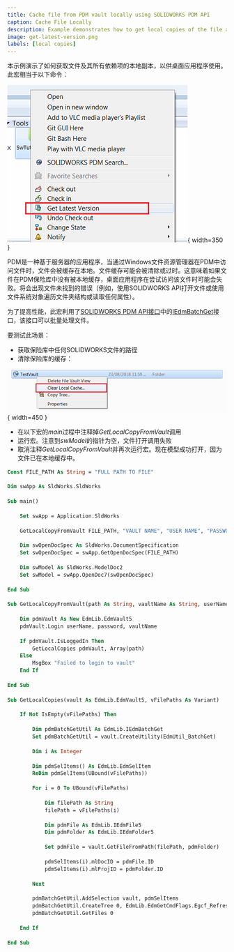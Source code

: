 ```yaml
---
title: Cache file from PDM vault locally using SOLIDWORKS PDM API
caption: Cache File Locally
description: Example demonstrates how to get local copies of the file and all the dependencies using PDM Professional API to be used in desktop application
image: get-latest-version.png
labels: [local copies]
---
```

本示例演示了如何获取文件及其所有依赖项的本地副本，以供桌面应用程序使用。此宏相当于以下命令：

![在PDM保险库中获取最新版本命令](get-latest-version.png){ width=350 }

PDM是一种基于服务器的应用程序，当通过Windows文件资源管理器在PDM中访问文件时，文件会被缓存在本地。文件缓存可能会被清除或过时。这意味着如果文件在PDM保险库中没有被本地缓存，桌面应用程序在尝试访问该文件时可能会失败。将会出现文件未找到的错误（例如，使用SOLIDWORKS API打开文件或使用文件系统对象遍历文件夹结构或读取任何属性）。

为了提高性能，此宏利用了[SOLIDWORKS PDM API接口](https://help.solidworks.com/2018/english/api/epdmapi/epdm.interop.epdm~epdm.interop.epdm.iedmbatchget.html)中的[IEdmBatchGet](https://help.solidworks.com/2018/english/api/epdmapi/epdm.interop.epdm~epdm.interop.epdm.iedmbatchget.html)接口，该接口可以批量处理文件。

要测试此场景：

* 获取保险库中任何SOLIDWORKS文件的路径
* 清除保险库的缓存：

![清除本地缓存命令](clear-local-cache.png){ width=450 }

* 在以下宏的*main*过程中注释掉*GetLocalCopyFromVault*调用
* 运行宏。注意到*swModel*的指针为空，文件打开调用失败
* 取消注释*GetLocalCopyFromVault*并再次运行宏。现在模型成功打开，因为文件已在本地缓存中。


~~~ vb
Const FILE_PATH As String = "FULL PATH TO FILE"

Dim swApp As SldWorks.SldWorks

Sub main()

    Set swApp = Application.SldWorks
    
    GetLocalCopyFromVault FILE_PATH, "VAULT NAME", "USER NAME", "PASSWORD"
    
    Dim swOpenDocSpec As SldWorks.DocumentSpecification
    Set swOpenDocSpec = swApp.GetOpenDocSpec(FILE_PATH)
    
    Dim swModel As SldWorks.ModelDoc2
    Set swModel = swApp.OpenDoc7(swOpenDocSpec)

End Sub

Sub GetLocalCopyFromVault(path As String, vaultName As String, userName As String, password As String)
    
    Dim pdmVault As New EdmLib.EdmVault5
    pdmVault.Login userName, password, vaultName
    
    If pdmVault.IsLoggedIn Then
        GetLocalCopies pdmVault, Array(path)
    Else
        MsgBox "Failed to login to vault"
    End If
    
End Sub

Sub GetLocalCopies(vault As EdmLib.EdmVault5, vFilePaths As Variant)
    
    If Not IsEmpty(vFilePaths) Then
        
        Dim pdmBatchGetUtil As EdmLib.IEdmBatchGet
        Set pdmBatchGetUtil = vault.CreateUtility(EdmUtil_BatchGet)
        
        Dim i As Integer
        
        Dim pdmSelItems() As EdmLib.EdmSelItem
        ReDim pdmSelItems(UBound(vFilePaths))
        
        For i = 0 To UBound(vFilePaths)
            
            Dim filePath As String
            filePath = vFilePaths(i)
            
            Dim pdmFile As EdmLib.IEdmFile5
            Dim pdmFolder As EdmLib.IEdmFolder5
            
            Set pdmFile = vault.GetFileFromPath(filePath, pdmFolder)
            
            pdmSelItems(i).mlDocID = pdmFile.ID
            pdmSelItems(i).mlProjID = pdmFolder.ID
            
        Next
        
        pdmBatchGetUtil.AddSelection vault, pdmSelItems
        pdmBatchGetUtil.CreateTree 0, EdmLib.EdmGetCmdFlags.Egcf_RefreshFileListing
        pdmBatchGetUtil.GetFiles 0
        
    End If
    
End Sub
~~~

